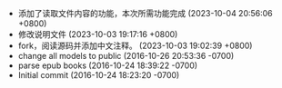 - 添加了读取文件内容的功能，本次所需功能完成 (2023-10-04 20:56:06 +0800)
- 修改说明文件 (2023-10-03 19:17:16 +0800)
- fork，阅读源码并添加中文注释。 (2023-10-03 19:02:39 +0800)
- change all models to public (2016-10-26 20:53:36 -0700)
- parse epub books (2016-10-24 18:39:22 -0700)
- Initial commit (2016-10-24 18:23:20 -0700)